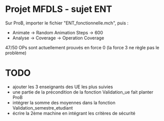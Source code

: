 # Projet MFDLS - sujet ENT

Sur ProB, importer le fichier "ENT_fonctionnelle.mch", puis :
- Animate -> Random Animation Steps -> 600
- Analyse -> Coverage -> Operation Coverage

47/50 OPs sont actuellement prouvés en force 0 (la force 3 ne règle pas le problème)

# TODO
- ajouter les 3 enseignants des UE les plus suivies
- une partie de la précondition de la fonction Validation_ue fait planter ProB
- intégrer la somme des moyennes dans la fonction Validation_semestre_etudiant 
- écrire la 2ème machine en intégrant les critères de sécurité
